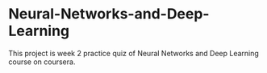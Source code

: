 # Neural-Networks-and-Deep-Learning
This project is week 2 practice quiz of Neural Networks and Deep Learning course on coursera.
